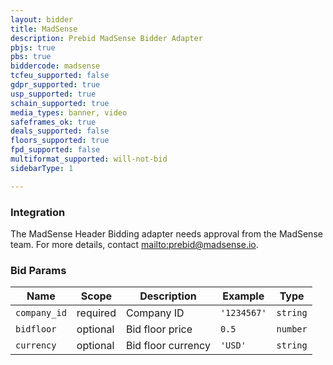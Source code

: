 ```yaml
---
layout: bidder
title: MadSense
description: Prebid MadSense Bidder Adapter
pbjs: true
pbs: true
biddercode: madsense
tcfeu_supported: false
gdpr_supported: true
usp_supported: true
schain_supported: true
media_types: banner, video
safeframes_ok: true
deals_supported: false
floors_supported: true
fpd_supported: false
multiformat_supported: will-not-bid
sidebarType: 1

---
```


### Integration

The MadSense Header Bidding adapter needs approval from the MadSense team. For more details, contact [mailto:prebid@madsense.io](prebid@madsense.io).

### Bid Params



| Name | Scope    | Description        | Example     | Type      |
|------|----------|--------------------|-------------|-----------|
| `company_id` | required | Company ID | `'1234567'` | `string`  |
| `bidfloor`   | optional | Bid floor price | `0.5` | `number` |
| `currency`   | optional | Bid floor currency | `'USD'` | `string` |
